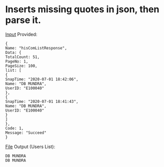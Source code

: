 
# Inserts missing quotes in json, then parse it.

[Input](res.json) Provided:
```
{
Name: "hisComListResponse",
Data: {
TotalCount: 51,
PageNo: 1,
PageSize: 100,
list: [
{
SnapTime: "2020-07-01 18:42:06",
Name: "DB MUNDRA",
UserID: "E100040"
},
{
SnapTime: "2020-07-01 18:41:43",
Name: "DB MUNDRA",
UserID: "E100040"
}
]
},
Code: 1,
Message: "Succeed"
}
```

[File](parse.php) Output (Users List):

```
DB MUNDRA
DB MUNDRA

```
